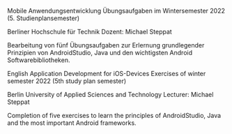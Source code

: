 Mobile Anwendungsentwicklung
Übungsaufgaben im Wintersemester 2022 (5. Studienplansemester)

Berliner Hochschule für Technik
Dozent: Michael Steppat

Bearbeitung von fünf Übungsaufgaben zur Erlernung grundlegender Prinzipien von AndroidStudio, Java und den wichtigsten Android Softwarebibliotheken.

English
Application Development for iOS-Devices
Exercises of winter semester 2022 (5th study plan semester)

Berlin University of Applied Sciences and Technology
Lecturer: Michael Steppat

Completion of five exercises to learn the principles of AndroidStudio, Java and the most important Android frameworks.
